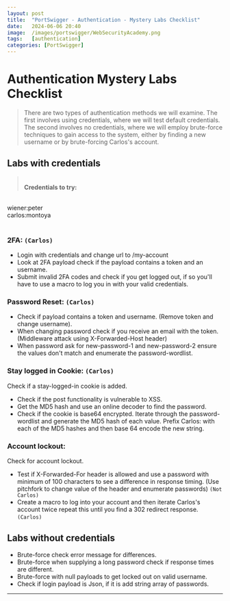 ```yaml
---
layout: post
title:  "PortSwigger - Authentication - Mystery Labs Checklist"
date:   2024-06-06 20:40
image:  /images/portswigger/WebSecurityAcademy.png
tags:   [authentication]
categories: [PortSwigger]
---
```


# Authentication Mystery Labs Checklist
>There are two types of authentication methods we will examine. The first involves using credentials, where we will test default credentials. The second involves no credentials, where we will employ brute-force techniques to gain access to the system, either by finding a new username or by brute-forcing Carlos's account.



## Labs with credentials
><br/><b>Credentials to try:</b>
<br/>
wiener:peter<br/>
carlos:montoya<br/><br/>

### 2FA: `(Carlos)`
- Login with credentials and change url to /my-account 
- Look at 2FA payload check if the payload contains a token and  an username. 
- Submit invalid 2FA codes and check if you get logged out, if so you'll have to use a macro to log you in with your valid credentials.

### Password Reset: `(Carlos)`
- Check if payload contains a token and username. (Remove token and change username).
- When changing password check if you receive an email with the token. (Middleware attack using X-Forwarded-Host header)
- When password ask for new-password-1 and new-password-2 ensure the values don't match and enumerate the password-wordlist.

### Stay logged in Cookie: `(Carlos)`
Check if a stay-logged-in cookie is added.
- Check if the post functionality is vulnerable to XSS.
- Get the MD5 hash and use an online decoder to find the password.
- Check if the cookie is base64 encrypted. Iterate through the password-wordlist and generate the MD5 hash of each value. Prefix Carlos: with each of the MD5 hashes and then base 64 encode the new string.

### Account lockout:
Check for account lockout.
- Test if X-Forwarded-For header is allowed and use a password with minimum of 100 characters to see a difference in response timing. (Use pitchfork to change value of the header and enumerate passwords) `(Not Carlos)`
- Create a macro to log into your account and then iterate Carlos's account twice repeat this until you find a 302 redirect response. `(Carlos)`

## Labs without credentials
- Brute-force check error message for differences.
- Brute-force when supplying a long password check if response times are different.
- Brute-force with null payloads to get locked out on valid username.
- Check if login payload is Json, if it is add string array of passwords.
<hr/>